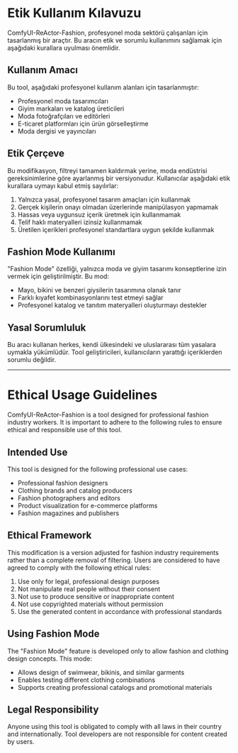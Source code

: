 # Etik Kullanım Kılavuzu

ComfyUI-ReActor-Fashion, profesyonel moda sektörü çalışanları için tasarlanmış bir araçtır. Bu aracın etik ve sorumlu kullanımını sağlamak için aşağıdaki kurallara uyulması önemlidir.

## Kullanım Amacı

Bu tool, aşağıdaki profesyonel kullanım alanları için tasarlanmıştır:

- Profesyonel moda tasarımcıları
- Giyim markaları ve katalog üreticileri
- Moda fotoğrafçıları ve editörleri
- E-ticaret platformları için ürün görselleştirme
- Moda dergisi ve yayıncıları

## Etik Çerçeve

Bu modifikasyon, filtreyi tamamen kaldırmak yerine, moda endüstrisi gereksinimlerine göre ayarlanmış bir versiyonudur. Kullanıcılar aşağıdaki etik kurallara uymayı kabul etmiş sayılırlar:

1. Yalnızca yasal, profesyonel tasarım amaçları için kullanmak
2. Gerçek kişilerin onayı olmadan üzerlerinde manipülasyon yapmamak
3. Hassas veya uygunsuz içerik üretmek için kullanmamak
4. Telif haklı materyalleri izinsiz kullanmamak
5. Üretilen içerikleri profesyonel standartlara uygun şekilde kullanmak

## Fashion Mode Kullanımı

"Fashion Mode" özelliği, yalnızca moda ve giyim tasarımı konseptlerine izin vermek için geliştirilmiştir. Bu mod:

- Mayo, bikini ve benzeri giysilerin tasarımına olanak tanır
- Farklı kıyafet kombinasyonlarını test etmeyi sağlar
- Profesyonel katalog ve tanıtım materyalleri oluşturmayı destekler

## Yasal Sorumluluk

Bu aracı kullanan herkes, kendi ülkesindeki ve uluslararası tüm yasalara uymakla yükümlüdür. Tool geliştiricileri, kullanıcıların yarattığı içeriklerden sorumlu değildir.

---

# Ethical Usage Guidelines

ComfyUI-ReActor-Fashion is a tool designed for professional fashion industry workers. It is important to adhere to the following rules to ensure ethical and responsible use of this tool.

## Intended Use

This tool is designed for the following professional use cases:

- Professional fashion designers
- Clothing brands and catalog producers
- Fashion photographers and editors
- Product visualization for e-commerce platforms
- Fashion magazines and publishers

## Ethical Framework

This modification is a version adjusted for fashion industry requirements rather than a complete removal of filtering. Users are considered to have agreed to comply with the following ethical rules:

1. Use only for legal, professional design purposes
2. Not manipulate real people without their consent
3. Not use to produce sensitive or inappropriate content
4. Not use copyrighted materials without permission
5. Use the generated content in accordance with professional standards

## Using Fashion Mode

The "Fashion Mode" feature is developed only to allow fashion and clothing design concepts. This mode:

- Allows design of swimwear, bikinis, and similar garments
- Enables testing different clothing combinations
- Supports creating professional catalogs and promotional materials

## Legal Responsibility

Anyone using this tool is obligated to comply with all laws in their country and internationally. Tool developers are not responsible for content created by users.
